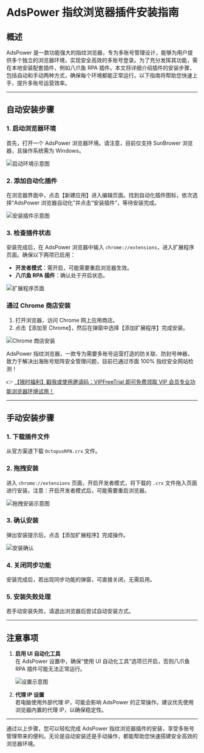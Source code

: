 # AdsPower 指纹浏览器插件安装指南

## 概述

AdsPower 是一款功能强大的指纹浏览器，专为多账号管理设计，能够为用户提供多个独立的浏览器环境，实现安全高效的多账号登录。为了充分发挥其功能，需在本地安装配套插件，例如八爪鱼 RPA 插件。本文将详细介绍插件的安装步骤，包括自动和手动两种方式，确保每个环境都能正常运行。以下指南将帮助您快速上手，提升多账号运营效率。

---

## 自动安装步骤

### 1. 启动浏览器环境
首先，打开一个 AdsPower 浏览器环境。请注意，目前仅支持 SunBrower 浏览器，且操作系统需为 Windows。

![启动环境示意图](https://198301.xyz/img/21497379573.webp)

### 2. 添加自动化插件
在浏览器界面中，点击【新建应用】进入编辑页面。找到自动化插件图标，依次选择“AdsPower 浏览器自动化”并点击“安装插件”，等待安装完成。

![安装插件示意图](https://198301.xyz/img/3205923557426.webp)

### 3. 检查插件状态
安装完成后，在 AdsPower 浏览器中输入 `chrome://extensions`，进入扩展程序页面。确保以下两项已启用：
- **开发者模式**：需开启，可能需要重启浏览器生效。
- **八爪鱼 RPA 插件**：确认处于开启状态。

![扩展程序页面](https://198301.xyz/img/62565588809.webp)

### 通过 Chrome 商店安装
1. 打开浏览器，访问 Chrome 网上应用商店。
2. 点击【添加至 Chrome】，然后在弹窗中选择【添加扩展程序】完成安装。

![Chrome 商店安装](https://198301.xyz/img/45274193252.webp)

AdsPower 指纹浏览器，一款专为需要多账号运营打造的防关联、防封号神器，致力于解决出海账号矩阵安全管理问题，目前已通过市面 100% 指纹安全网站检测！

👉 [【限时福利】戳我或使用邀请码：VIPFreeTrial 即可免费领取 VIP 会员专业功能浏览器环境试用！](https://bit.ly/adspower_free)

---

## 手动安装步骤

### 1. 下载插件文件
从官方渠道下载 `OctopusRPA.crx` 文件。

### 2. 拖拽安装
进入 `chrome://extensions` 页面，开启开发者模式，将下载的 `.crx` 文件拖入页面进行安装。注意：开启开发者模式后，可能需要重启浏览器。

![拖拽安装示意图](https://198301.xyz/img/01324640048.webp)

### 3. 确认安装
弹出安装提示后，点击【添加扩展程序】完成操作。

![安装确认](https://198301.xyz/img/77791286725843.webp)

### 4. 关闭同步功能
安装完成后，若出现同步功能的弹窗，可直接关闭，无需启用。

### 5. 安装失败处理
若手动安装失败，请退出浏览器后尝试自动安装方式。

---

## 注意事项

1. **启用 UI 自动化工具**  
   在 AdsPower 设置中，确保“使用 UI 自动化工具”选项已开启，否则八爪鱼 RPA 插件可能无法正常运行。

   ![设置示意图](https://198301.xyz/img/222626554411.webp)

2. **代理 IP 设置**  
   若电脑使用外部代理 IP，可能会影响 AdsPower 的正常操作。建议优先使用浏览器内置的代理 IP，以确保稳定性。

---

通过以上步骤，您可以轻松完成 AdsPower 指纹浏览器插件的安装，享受多账号管理带来的便利。无论是自动安装还是手动操作，都能帮助您快速搭建安全高效的浏览器环境。